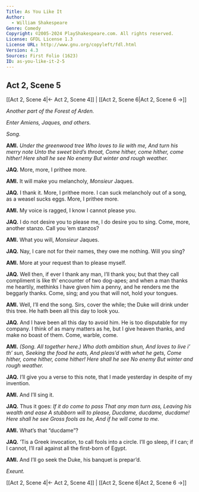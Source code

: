 ```yaml
---
Title: As You Like It
Author: 
  - William Shakespeare
Genre: Comedy
Copyright: ©2005-2024 PlayShakespeare.com. All rights reserved.
License: GFDL License 1.3
License URL: http://www.gnu.org/copyleft/fdl.html
Version: 4.3
Sources: First Folio (1623)
ID: as-you-like-it-2-5
---
```


## Act 2, Scene 5
[[Act 2, Scene 4|← Act 2, Scene 4]] | [[Act 2, Scene 6|Act 2, Scene 6 →]]

*Another part of the Forest of Arden.*

*Enter Amiens, Jaques, and others.*

*Song.*

**AMI.**
*Under the greenwood tree*
*Who loves to lie with me,*
*And turn his merry note*
*Unto the sweet bird’s throat,*
*Come hither, come hither, come hither!*
*Here shall he see*
*No enemy*
*But winter and rough weather.*

**JAQ.**
More, more, I prithee more.

**AMI.**
It will make you melancholy, *Monsieur* Jaques.

**JAQ.**
I thank it. More, I prithee more. I can suck melancholy out of a song, as a weasel sucks eggs. More, I prithee more.

**AMI.**
My voice is ragged, I know I cannot please you.

**JAQ.**
I do not desire you to please me, I do desire you to sing. Come, more, another stanzo. Call you ’em stanzos?

**AMI.**
What you will, *Monsieur* Jaques.

**JAQ.**
Nay, I care not for their names, they owe me nothing. Will you sing?

**AMI.**
More at your request than to please myself.

**JAQ.**
Well then, if ever I thank any man, I’ll thank you; but that they call compliment is like th’ encounter of two dog-apes; and when a man thanks me heartily, methinks I have given him a penny, and he renders me the beggarly thanks. Come, sing; and you that will not, hold your tongues.

**AMI.**
Well, I’ll end the song. Sirs, cover the while; the Duke will drink under this tree. He hath been all this day to look you.

**JAQ.**
And I have been all this day to avoid him. He is too disputable for my company. I think of as many matters as he, but I give heaven thanks, and make no boast of them. Come, warble, come.

**AMI.**
*(Song. All together here.)*
*Who doth ambition shun,*
*And loves to live i’ th’ sun,*
*Seeking the food he eats,*
*And pleas’d with what he gets,*
*Come hither, come hither, come hither!*
*Here shall he see*
*No enemy*
*But winter and rough weather.*

**JAQ.**
I’ll give you a verse to this note, that I made yesterday in despite of my invention.

**AMI.**
And I’ll sing it.

**JAQ.**
Thus it goes:
*If it do come to pass*
*That any man turn ass,*
*Leaving his wealth and ease*
*A stubborn will to please,*
*Ducdame, ducdame, ducdame!*
*Here shall he see*
*Gross fools as he,*
*And if he will come to me.*

**AMI.**
What’s that “ducdame”?

**JAQ.**
’Tis a Greek invocation, to call fools into a circle. I’ll go sleep, if I can; if I cannot, I’ll rail against all the first-born of Egypt.

**AMI.**
And I’ll go seek the Duke, his banquet is prepar’d.

*Exeunt.*

[[Act 2, Scene 4|← Act 2, Scene 4]] | [[Act 2, Scene 6|Act 2, Scene 6 →]]